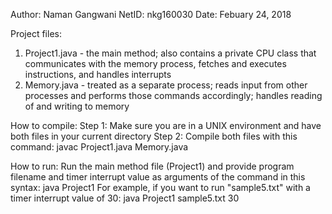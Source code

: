 Author: Naman Gangwani
NetID: nkg160030
Date: Febuary 24, 2018

Project files:
1. Project1.java - the main method; also contains a private CPU class that communicates with the memory process, fetches and executes instructions, and handles interrupts
2. Memory.java - treated as a separate process; reads input from other processes and performs those commands accordingly; handles reading of and writing to memory

How to compile:
Step 1: Make sure you are in a UNIX environment and have both files in your current directory
Step 2: Compile both files with this command: 
	javac Project1.java Memory.java

How to run:
Run the main method file (Project1) and provide program filename and timer interrupt value as arguments of the command in this syntax:
	java Project1 <program filename> <timer interrupt>
For example, if you want to run "sample5.txt" with a timer interrupt value of 30:
	java Project1 sample5.txt 30